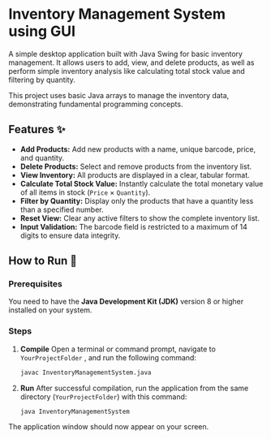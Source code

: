 
#  Inventory Management System using GUI

A simple desktop application built with Java Swing for basic inventory management. It allows users to add, view, and delete products, as well as perform simple inventory analysis like calculating total stock value and filtering by quantity.

This project uses basic Java arrays to manage the inventory data, demonstrating fundamental programming concepts.

## Features ✨

  * **Add Products:** Add new products with a name, unique barcode, price, and quantity.
  * **Delete Products:** Select and remove products from the inventory list.
  * **View Inventory:** All products are displayed in a clear, tabular format.
  * **Calculate Total Stock Value:** Instantly calculate the total monetary value of all items in stock (`Price` × `Quantity`).
  * **Filter by Quantity:** Display only the products that have a quantity less than a specified number.
  * **Reset View:** Clear any active filters to show the complete inventory list.
  * **Input Validation:** The barcode field is restricted to a maximum of 14 digits to ensure data integrity.

## How to Run 🚀

### Prerequisites

You need to have the **Java Development Kit (JDK)** version 8 or higher installed on your system.

### Steps


1.  **Compile**
    Open a terminal or command prompt, navigate to `YourProjectFolder` , and run the following command:

    ```bash
    javac InventoryManagementSystem.java
    ```

2.  **Run**
    After successful compilation, run the application from the same directory (`YourProjectFolder`) with this command:

    ```bash
    java InventoryManagementSystem
    ```

The application window should now appear on your screen.
